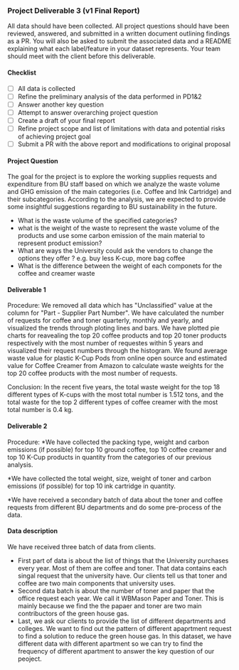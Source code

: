 ### Project Deliverable 3 (v1 Final Report)

All data should have been collected. All project questions should have been reviewed, answered, and submitted in a written document outlining findings as a PR. You will also be asked to submit the associated data and a README explaining what each label/feature in your dataset represents. Your team should meet with the client before this deliverable.

#### Checklist

- [ ] All data is collected
- [ ] Refine the preliminary analysis of the data performed in PD1&2
- [ ] Answer another key question
- [ ] Attempt to answer overarching project question
- [ ] Create a draft of your final report
- [ ] Refine project scope and list of limitations with data and potential risks of achieving project goal
- [ ] Submit a PR with the above report and modifications to original proposal

#### Project Question
The goal for the project is to explore the working supplies requests and expenditure from BU staff based on which we analyze the waste volume and GHG emission of the main categories (i.e. Coffee and Ink Cartridge) and their subcategories. According to the analysis, we are expected to provide some insightful suggestions regarding to BU sustainability in the future.

* What is the waste volume of the specified categories?
* what is the weight of the waste to represent the waste volume of the products and use some carbon emission of the main material to represent product emission?
* What are ways the University could ask the vendors to change the options they offer ? e.g. buy less K-cup, more bag coffee
* What is the difference between the weight of each componets for the coffee and creamer waste

#### Deliverable 1

Procedure:
We removed all data which has "Unclassified" value at the column for "Part - Supplier Part Number".
We have calculated the number of requests for coffee and toner quarterly, monthly and yearly, and visualized the trends through ploting lines and bars.
We have plotted pie charts for reavealing the top 20 coffee products and top 20 toner products respectively with the most number of requestes within 5 years and visualized their request numbers through the histogram.
We found average waste value for plastic K-Cup Pods from online open source and estimated value for Coffee Creamer from Amazon to calculate waste weights for the top 20 coffee products with the most number of requests.

Conclusion: 
In the recent five years, the total waste weight for the top 18 different types of K-cups with the most total number is 1.512 tons, and the total waste for the top 2 different types of coffee creamer with the most total number is 0.4 kg.

#### Deliverable 2

Procedure:
*We have collected the packing type, weight and carbon emissions (if possible) for top 10 ground coffee, top 10 coffee creamer and top 10 K-Cup products in quantity from the categories of our previous analysis.

*We have collected the total weight, size, weight of toner and carbon emissions (if possible) for top 10 ink cartridge in quantity.

*We have received a secondary batch of data about the toner and coffee requests from different BU departments and do some pre-process of the data.


#### Data description

We have received three batch of data from clients. 
* First part of data is about the list of things that the University purchases every year. Most of them are coffee and toner. That data contains each singal request that the university have. Our clients tell us that toner and coffee are two main components that university uses. 
* Second data batch is about the number of toner and paper that the office request each year. We call it WBMason Paper and Toner. This is mainly because we find the the papaer and toner are two main contribuctors of the green house gas. 
* Last, we ask our clients to provide the list of different departments and colleges. We want to find out the pattern of different apaprtment request to find a solution to reduce the green house gas. In this dataset, we have different data with different apartment so we can try to find the frequency of different apartment to answer the key question of our peoject. 











